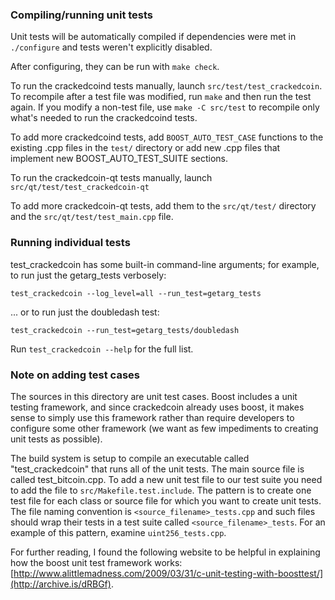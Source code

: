 ### Compiling/running unit tests

Unit tests will be automatically compiled if dependencies were met in `./configure`
and tests weren't explicitly disabled.

After configuring, they can be run with `make check`.

To run the crackedcoind tests manually, launch `src/test/test_crackedcoin`. To recompile
after a test file was modified, run `make` and then run the test again. If you
modify a non-test file, use `make -C src/test` to recompile only what's needed
to run the crackedcoind tests.

To add more crackedcoind tests, add `BOOST_AUTO_TEST_CASE` functions to the existing
.cpp files in the `test/` directory or add new .cpp files that
implement new BOOST_AUTO_TEST_SUITE sections.

To run the crackedcoin-qt tests manually, launch `src/qt/test/test_crackedcoin-qt`

To add more crackedcoin-qt tests, add them to the `src/qt/test/` directory and
the `src/qt/test/test_main.cpp` file.

### Running individual tests

test_crackedcoin has some built-in command-line arguments; for
example, to run just the getarg_tests verbosely:

    test_crackedcoin --log_level=all --run_test=getarg_tests

... or to run just the doubledash test:

    test_crackedcoin --run_test=getarg_tests/doubledash

Run `test_crackedcoin --help` for the full list.

### Note on adding test cases

The sources in this directory are unit test cases.  Boost includes a
unit testing framework, and since crackedcoin already uses boost, it makes
sense to simply use this framework rather than require developers to
configure some other framework (we want as few impediments to creating
unit tests as possible).

The build system is setup to compile an executable called "test_crackedcoin"
that runs all of the unit tests.  The main source file is called
test_bitcoin.cpp. To add a new unit test file to our test suite you need
to add the file to `src/Makefile.test.include`. The pattern is to create
one test file for each class or source file for which you want to create
unit tests.  The file naming convention is `<source_filename>_tests.cpp`
and such files should wrap their tests in a test suite
called `<source_filename>_tests`. For an example of this pattern,
examine `uint256_tests.cpp`.

For further reading, I found the following website to be helpful in
explaining how the boost unit test framework works:
[http://www.alittlemadness.com/2009/03/31/c-unit-testing-with-boosttest/](http://archive.is/dRBGf).
